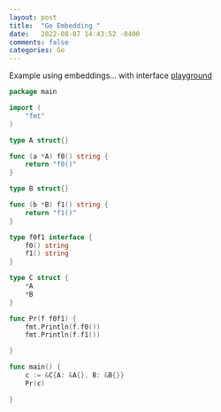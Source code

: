 ```yaml
---
layout: post
title:  "Go Embedding "
date:   2022-08-07 14:43:52 -0400 
comments: false
categories: Go
---
```


Example using embeddings... with interface
[playground](https://go.dev/play/p/7HHEbxlQt4T)

```go
package main

import (
	"fmt"
)

type A struct{}

func (a *A) f0() string {
	return "f0()"
}

type B struct{}

func (b *B) f1() string {
	return "f1()"
}

type f0f1 interface {
	f0() string
	f1() string
}

type C struct {
	*A
	*B
}

func Pr(f f0f1) {
	fmt.Println(f.f0())
	fmt.Println(f.f1())

}

func main() {
	c := &C{A: &A{}, B: &B{}}
	Pr(c)

}
```






